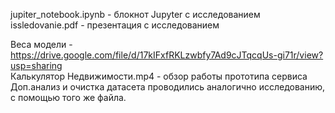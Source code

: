 jupiter_notebook.ipynb - блокнот Jupyter с исследованием  
issledovanie.pdf - презентация с исследованием  

Веса модели - https://drive.google.com/file/d/17kIFxfRKLzwbfy7Ad9cJTqcqUs-gi71r/view?usp=sharing  
Калькулятор Недвижимости.mp4 - обзор работы прототипа сервиса    
Доп.анализ и очистка датасета проводились аналогично исследованию, с помощью того же файла.  
